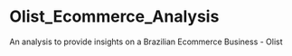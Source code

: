 # Olist_Ecommerce_Analysis
An analysis to provide insights on a Brazilian Ecommerce Business - Olist
